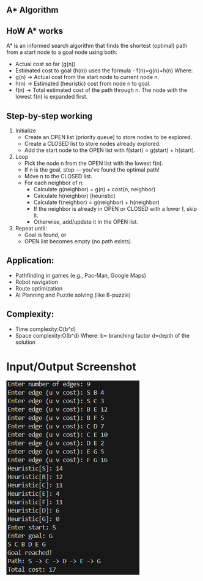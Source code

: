## A* Algorithm 

## HoW A* works

A* is an informed search algorithm that finds the shortest (optimal) path from a start node to a goal node using both:
- Actual cost so far (g(n))
- Estimated cost to goal (h(n))
uses the formula - f(n)=g(n)+h(n) 
Where:
- g(n) → Actual cost from the start node to current node n.
- h(n) → Estimated (heuristic) cost from node n to goal.
- f(n) → Total estimated cost of the path through n.
 The node with the lowest f(n) is expanded first.

## Step-by-step working
1. Initialize
    - Create an OPEN list (priority queue) to store nodes to be explored.
    - Create a CLOSED list to store nodes already explored.
    - Add the start node to the OPEN list with f(start) = g(start) + h(start).
2. Loop
    - Pick the node n from the OPEN list with the lowest f(n).
    - If n is the goal, stop — you’ve found the optimal path!
    - Move n to the CLOSED list.
    - For each neighbor of n:
        - Calculate g(neighbor) = g(n) + cost(n, neighbor)
        - Calculate h(neighbor) (heuristic)
        - Calculate f(neighbor) = g(neighbor) + h(neighbor)
        - If the neighbor is already in OPEN or CLOSED with a lower f, skip it.
        - Otherwise, add/update it in the OPEN list.
3. Repeat until:
    - Goal is found, or
    - OPEN list becomes empty (no path exists).

## Application:
- Pathfinding in games (e.g., Pac-Man, Google Maps)
- Robot navigation
- Route optimization
- AI Planning and Puzzle solving (like 8-puzzle)

## Complexity:
- Time complexity:O(b^d)
- Space complexity:O(b^d)
Where:
b= branching factor
d=depth of the solution

# Input/Output Screenshot
![ Input_Output_Screenshot](https://github.com/Shajeda708/AI-/blob/main/Algorithm_Implementation/A_star/Screenshot.png)

